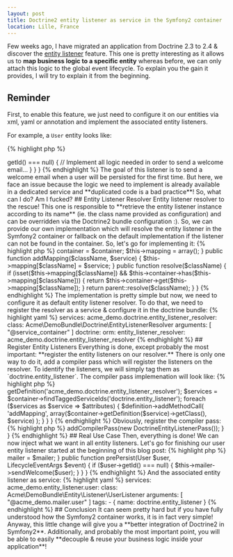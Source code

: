 ```yaml
---
layout: post
title: Doctrine2 entity listener as service in the Symfony2 container
location: Lille, France
---
```


Few weeks ago, I have migrated an application from Doctrine 2.3 to 2.4 & discover the
[entity listener](http://docs.doctrine-project.org/en/latest/reference/events.html#entity-listeners) feature.
This one is pretty interesting as it allows us to **map business logic to a specific entity** whereas before, we can
only attach this logic to the global event lifecycle. To explain you the gain it provides, I will try to explain it
from the beginning.

## Reminder

First, to enable this feature, we just need to configure it on our entities via xml, yaml or annotation and
implement the associated entity listeners.

For example, a `User` entity looks like:

{% highlight php %}
<?php
namespace Acme\DemoBundle\Entity;

use Doctrine\ORM\Mapping as ORM;

/**
 * @ORM\Entity
 * @ORM\EntityListeners({ "Acme\DemoBundle\Entity\Listener\UserListener" })
 */
class User
{
    // ....
}
{% endhighlight %}

And the associated entity listener looks like:

{% highlight php %}
<?php
namespace Acme\DemoBundle\Entity\Listener;

use Doctrine\ORM\Event\LifecycleEventArgs;
use Acme\DemoBundle\Entity\User;

class UserListener
{
    public function prePersist(User $user, LifecycleEventArgs $event)
    {
        // Checks the user is new.
        if ($user->getId() === null) {
            // Implement all logic needed in order to send a welcome email...
        }
    }
}
{% endhighlight %}

The goal of this listener is to send a welcome email when a user will be persisted for the first time. But here, we
face an issue because the logic we need to implement is already available in a dedicated service and
**duplicated code is a bad practice**! So, what can I do? Am I fucked?

## Entity Listener Resolver

Entity listener resolver to the rescue! This one is responsible to
**retrieve the entity listener instance according to its name** (ie. the class name provided as configuration) and can
be overridden via the Doctrine2 bundle configuration :). So, we can provide our own implementation which will resolve
the entity listener in the Symfony2 container or fallback on the default implementation if the listener can not be
found in the container.

So, let's go for implementing it:

{% highlight php %}
<?php
namespace Acme\DemoBundle\Doctrine;

use Doctrine\ORM\Mapping\DefaultEntityListenerResolver;
use Symfony\Component\DependencyInjection\ContainerInterface;

class EntityListenerResolver extends DefaultEntityListenerResolver
{
    private $container;
    private $mapping;

    public function __construct(ContainerInterface $container)
    {
        $this->container = $container;
        $this->mapping = array();
    }

    public function addMapping($className, $service)
    {
        $this->mapping[$className] = $service;
    }

    public function resolve($className)
    {
        if (isset($this->mapping[$className]) && $this->container->has($this->mapping[$className])) {
            return $this->container->get($this->mapping[$className]);
        }

        return parent::resolve($className);
    }
}
{% endhighlight %}

The implementation is pretty simple but now, we need to configure it as default entity listener resolver. To do that,
we need to register the resolver as a service & configure it in the doctrine bundle:

{% highlight yaml %}
services:
    acme_demo.doctrine.entity_listener_resolver:
        class: Acme\DemoBundle\Doctrine\EntityListenerResolver
        arguments: [ "@service_container" ]

doctrine:
    orm:
        entity_listener_resolver: acme_demo.doctrine.entity_listener_resolver
{% endhighlight %}

## Register Entity Listeners

Everything is done, except probably the most important: **register the entity listeners on our resolver.** There is
only one way to do it, add a compiler pass which will register the listeners on the resolver. To identify the
listeners, we will simply tag them as `doctrine.entity_listener`.

The compiler pass implemenation will look like:

{% highlight php %}
<?php
namespace Acme\DemoBundle\DependencyInjection\Compiler;

use Symfony\Component\DependencyInjection\CompilerPass\CompilerPassInterface;
use Symfony\Component\DependencyInjection\ContainerBuilder;

class DoctrineEntityListenerPass implements CompilerPassInterface
{
    public function process(ContainerBuilder $container)
    {
        $definition = $container->getDefinition('acme_demo.doctrine.entity_listener_resolver');
        $services = $container->findTaggedServiceIds('doctrine.entity_listener');

        foreach ($services as $service => $attributes) {
            $definition->addMethodCall(
                'addMapping',
                array($container->getDefinition($service)->getClass(), $service)
            );
        }
    }
}
{% endhighlight %}

Obviously, register the compiler pass:

{% highlight php %}
<?php
namespace Acme\DemoBundle;

use Acme\DemoBundle\DependencyInjection\Compiler\DoctrineEntityListenerPass;
use Symfony\Component\DependencyInjection\ContainerBuilder;
use Symfony\Component\HttpKernel\Bundle\Bundle;

class AcmeDemoBundle extends Bundle
{
    public function build(ContainerBuilder $container)
    {
        parent::build($container);

        $container->addCompilerPass(new DoctrineEntityListenerPass());
    }
}
{% endhighlight %}

## Real Use Case

Then, everything is done! We can now inject what we want in all entity listeners. Let's go for finishing our user
entity listener started at the beginning of this blog post:

{% highlight php %}
<?php
namespace Acme\DemoBundle\Entity\Listener;

use Doctrine\ORM\Event\LifecycleEventArgs;
use Acme\DemoBundle\Entity\User;
use Acme\DemoBundle\Mailer\UserMailer;

class UserListener
{
    private $mailer;

    public function __construct(UserMailer $mailer)
    {
        $this->mailer = $mailer;
    }

    public function prePersist(User $user, LifecycleEventArgs $event)
    {
        if ($user->getId() === null) {
            $this->mailer->sendWelcome($user);
        }
    }
}
{% endhighlight %}

And the associated entity listener as service:

{% highlight yaml %}
services:
    acme_demo.entity_listener.user:
        class: Acme\DemoBundle\Entity\Listener\UserListener
        arguments: [ "@acme_demo.mailer.user" ]
        tags:
            -  { name: doctrine.entity_listener }
{% endhighlight %}

## Conclusion

It can seem pretty hard but if you have fully understood how the Symfony2 container works, it is in fact very simple!
Anyway, this little change will give you a **better integration of Doctrine2 in Symfony2**. Additionally, and probably
the most important point, you will be able to easily **decouple & reuse your business logic inside your application**!
